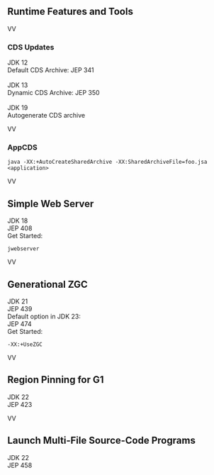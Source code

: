 ## Runtime Features and Tools

VV

### CDS Updates
JDK 12<br/>
Default CDS Archive: JEP 341<br/>
<br/>
JDK 13 <br/>
Dynamic CDS Archive: JEP 350 <br/>
<br/>
JDK 19 <br/>
Autogenerate CDS archive <br/>

VV

### AppCDS

```
java -XX:+AutoCreateSharedArchive -XX:SharedArchiveFile=foo.jsa <application> 
```
VV

## Simple Web Server

JDK 18 <br/>
JEP 408 <br/>
Get Started:

```
jwebserver
```


VV

## Generational ZGC 

JDK 21 <br/>
JEP 439
<br/>
Default option in JDK 23: <br/>
JEP 474 <br/>
Get Started:

```
-XX:+UseZGC
```

VV

## Region Pinning for G1

JDK 22 <br/>
JEP 423
<br/>

VV

## Launch Multi-File Source-Code Programs

JDK 22 <br/>
JEP 458

